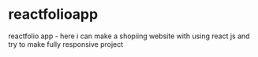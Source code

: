 # reactfolioapp
reactfolio app - here i can make a shopiing website with using react js and try to make fully responsive project
